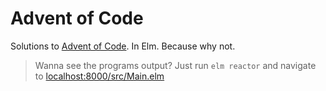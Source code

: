 Advent of Code
==============

Solutions to [Advent of Code](https://adventofcode.com). In Elm. Because why not.

> Wanna see the programs output? Just run `elm reactor` and navigate to [localhost:8000/src/Main.elm](http://localhost:8000/src/Main.elm)